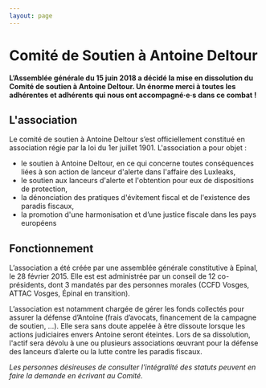 ```yaml
---
layout: page
---
```

# Comité de Soutien à Antoine&nbsp;Deltour

**L’Assemblée générale du 15 juin 2018 a décidé la mise en dissolution du Comité de soutien à Antoine Deltour. Un énorme merci à toutes les adhérentes et adhérents qui nous ont accompagné·e·s  dans ce combat !**

## L'association

Le comité de soutien à Antoine Deltour s’est officiellement constitué en association régie par la loi du 1er juillet 1901. L'association a pour objet :

 - le soutien à Antoine Deltour, en ce qui concerne toutes conséquences liées à son action de lanceur d'alerte dans l'affaire des Luxleaks,
 - le soutien aux lanceurs d'alerte et l'obtention pour eux de dispositions de protection,
 - la dénonciation des pratiques d'évitement fiscal et de l'existence des paradis fiscaux,
 - la promotion d'une harmonisation et d’une justice fiscale dans les pays européens

## Fonctionnement

L’association a été créée par une assemblée générale constitutive à Epinal, le 28 février 2015. Elle est est administrée par un conseil de 12 co-présidents, dont 3 mandatés par des personnes morales (CCFD Vosges, ATTAC Vosges, Épinal en transition).
 
L’association est notamment chargée de gérer les fonds collectés pour assurer la défense d’Antoine (frais d’avocats, financement de la campagne de soutien, …). Elle sera sans doute appelée à être dissoute lorsque les actions judiciaires envers Antoine seront éteintes. Lors de sa dissolution, l'actif sera dévolu à une ou plusieurs associations œuvrant pour la défense des lanceurs d’alerte ou la lutte contre les paradis fiscaux.
 
_Les personnes désireuses de consulter l’intégralité des statuts peuvent en faire la demande en écrivant au Comité._
